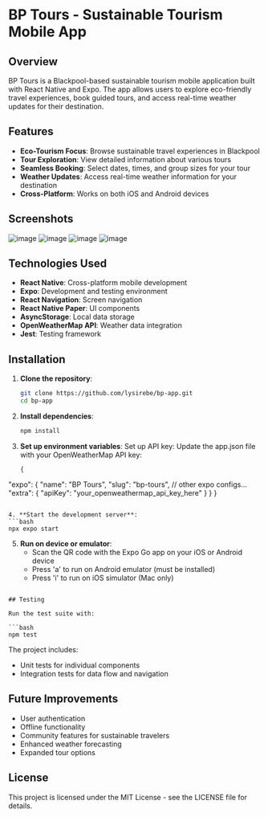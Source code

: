 # BP Tours - Sustainable Tourism Mobile App


## Overview

BP Tours is a Blackpool-based sustainable tourism mobile application built with React Native and Expo. The app allows users to explore eco-friendly travel experiences, book guided tours, and access real-time weather updates for their destination.

## Features

-  **Eco-Tourism Focus**: Browse sustainable travel experiences in Blackpool
-  **Tour Exploration**: View detailed information about various tours
-  **Seamless Booking**: Select dates, times, and group sizes for your tour
-  **Weather Updates**: Access real-time weather information for your destination
-  **Cross-Platform**: Works on both iOS and Android devices

## Screenshots
![image](https://github.com/user-attachments/assets/74f8f96a-e512-4881-afe9-42f324afe039)
![image](https://github.com/user-attachments/assets/fcff81ef-d745-408a-9dab-26ee17935091)
![image](https://github.com/user-attachments/assets/259350fc-f92d-4148-a1f9-2e96a1f07473)
![image](https://github.com/user-attachments/assets/5b7993cb-7898-412a-8bb8-6321a6aeb4d7)


## Technologies Used

- **React Native**: Cross-platform mobile development
- **Expo**: Development and testing environment
- **React Navigation**: Screen navigation
- **React Native Paper**: UI components
- **AsyncStorage**: Local data storage
- **OpenWeatherMap API**: Weather data integration
- **Jest**: Testing framework

## Installation

1. **Clone the repository**:
   ```bash
   git clone https://github.com/lysirebe/bp-app.git
   cd bp-app
   ```

2. **Install dependencies**:
   ```bash
   npm install
   ```

3. **Set up environment variables**:
   Set up API key: Update the app.json file with your OpenWeatherMap API key:
   ```
   {
  "expo": {
    "name": "BP Tours",
    "slug": "bp-tours",
    // other expo configs...
    "extra": {
      "apiKey": "your_openweathermap_api_key_here"
    }
  }
}
   ```

4. **Start the development server**:
   ```bash
   npx expo start
   ```

5. **Run on device or emulator**:
   - Scan the QR code with the Expo Go app on your iOS or Android device
   - Press 'a' to run on Android emulator (must be installed)
   - Press 'i' to run on iOS simulator (Mac only)
```

## Testing

Run the test suite with:

```bash
npm test
```

The project includes:
- Unit tests for individual components
- Integration tests for data flow and navigation


## Future Improvements

- User authentication
- Offline functionality
- Community features for sustainable travelers
- Enhanced weather forecasting
- Expanded tour options

## License

This project is licensed under the MIT License - see the LICENSE file for details.
